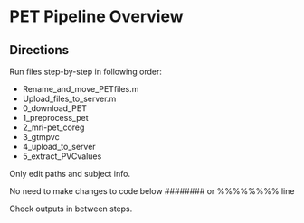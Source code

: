 
# PET Pipeline Overview

## Directions
Run files step-by-step in following order:
* Rename_and_move_PETfiles.m
* Upload_files_to_server.m
* 0_download_PET
* 1_preprocess_pet
* 2_mri-pet_coreg
* 3_gtmpvc
* 4_upload_to_server
* 5_extract_PVCvalues

Only edit paths and subject info.

No need to make changes to code below ######## or %%%%%%%% line

Check outputs in between steps.

